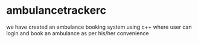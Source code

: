 # ambulancetrackerc
we have created an ambulance booking system using c++ where user can login and book an ambulance as per his/her convenience
